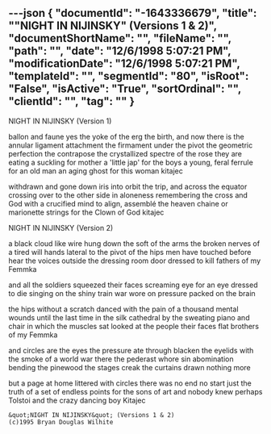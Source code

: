 ---json
{
  "documentId": "-1643336679",
  "title": "&quot;NIGHT IN NIJINSKY&quot; (Versions 1 & 2)",
  "documentShortName": "",
  "fileName": "",
  "path": "",
  "date": "12/6/1998 5:07:21 PM",
  "modificationDate": "12/6/1998 5:07:21 PM",
  "templateId": "",
  "segmentId": "80",
  "isRoot": "False",
  "isActive": "True",
  "sortOrdinal": "",
  "clientId": "",
  "tag": ""
}
---

NIGHT IN NIJINSKY (Version 1)

ballon and faune
yes
the yoke of the erg
the birth, and now there is the annular ligament
attachment
the firmament under the pivot
the geometric perfection
the contrapose
the crystallized spectre of the rose
they are eating
a suckling for mother
a 'little jap' for the boys
a young, feral ferrule for an old man
an aging ghost for this woman
kitajec

withdrawn and gone
down
iris into orbit
the trip, and across the equator
crossing over to the other side
in aloneness remembering the cross and God
with a crucified mind
to align, assemblé
the heaven chaine
or marionette strings
for the Clown of God
kitajec




NIGHT IN NIJINSKY (Version 2)

a black cloud like wire
hung down the soft of the arms
the broken nerves of a tired will
hands lateral to the pivot of the hips
men have touched before
hear the voices outside the dressing room door
dressed to kill
fathers of my Femmka

and all the soldiers
squeezed their faces
screaming eye for an eye
dressed to die
singing on the shiny train
war wore on
pressure packed on the brain

the hips
without a scratch
danced with the pain
of a thousand mental wounds
until the last time
in the silk cathedral
by the sweating piano
and chair in which the muscles sat
looked at the people
their faces flat
brothers of my Femmka

and circles are the eyes
the pressure ate through
blacken the eyelids
with the smoke of a world war
there the pederast whore
sin
abomination
bending the pinewood
the stages creak
the curtains drawn
nothing more

but a page at home littered with circles
there was no end no start
just the truth of a set of endless points
for the sons of art
and nobody knew
perhaps Tolstoi
and the crazy dancing boy
Kitajec

~~~~~~~~~~~~~~~~~~~~~~~~~~~~~~~~~~~~
&quot;NIGHT IN NIJINSKY&quot; (Versions 1 & 2)
(c)1995 Bryan Douglas Wilhite
~~~~~~~~~~~~~~~~~~~~~~~~~~~~~~~~~~~~
